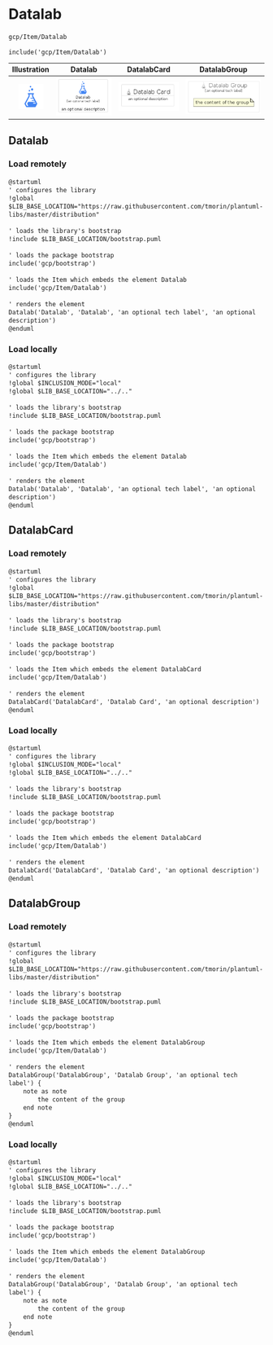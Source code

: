 # Datalab


```text
gcp/Item/Datalab
```

```text
include('gcp/Item/Datalab')
```



| Illustration | Datalab | DatalabCard | DatalabGroup |
| :---: | :---: | :---: | :---: |
| ![illustration for Illustration](../../gcp/Item/Datalab.png) | ![illustration for Datalab](../../gcp/Item/Datalab.Local.png) | ![illustration for DatalabCard](../../gcp/Item/DatalabCard.Local.png) | ![illustration for DatalabGroup](../../gcp/Item/DatalabGroup.Local.png) |




## Datalab

### Load remotely
```plantuml
@startuml
' configures the library
!global $LIB_BASE_LOCATION="https://raw.githubusercontent.com/tmorin/plantuml-libs/master/distribution"

' loads the library's bootstrap
!include $LIB_BASE_LOCATION/bootstrap.puml

' loads the package bootstrap
include('gcp/bootstrap')

' loads the Item which embeds the element Datalab
include('gcp/Item/Datalab')

' renders the element
Datalab('Datalab', 'Datalab', 'an optional tech label', 'an optional description')
@enduml
```

### Load locally
```plantuml
@startuml
' configures the library
!global $INCLUSION_MODE="local"
!global $LIB_BASE_LOCATION="../.."

' loads the library's bootstrap
!include $LIB_BASE_LOCATION/bootstrap.puml

' loads the package bootstrap
include('gcp/bootstrap')

' loads the Item which embeds the element Datalab
include('gcp/Item/Datalab')

' renders the element
Datalab('Datalab', 'Datalab', 'an optional tech label', 'an optional description')
@enduml
```

## DatalabCard

### Load remotely
```plantuml
@startuml
' configures the library
!global $LIB_BASE_LOCATION="https://raw.githubusercontent.com/tmorin/plantuml-libs/master/distribution"

' loads the library's bootstrap
!include $LIB_BASE_LOCATION/bootstrap.puml

' loads the package bootstrap
include('gcp/bootstrap')

' loads the Item which embeds the element DatalabCard
include('gcp/Item/Datalab')

' renders the element
DatalabCard('DatalabCard', 'Datalab Card', 'an optional description')
@enduml
```

### Load locally
```plantuml
@startuml
' configures the library
!global $INCLUSION_MODE="local"
!global $LIB_BASE_LOCATION="../.."

' loads the library's bootstrap
!include $LIB_BASE_LOCATION/bootstrap.puml

' loads the package bootstrap
include('gcp/bootstrap')

' loads the Item which embeds the element DatalabCard
include('gcp/Item/Datalab')

' renders the element
DatalabCard('DatalabCard', 'Datalab Card', 'an optional description')
@enduml
```

## DatalabGroup

### Load remotely
```plantuml
@startuml
' configures the library
!global $LIB_BASE_LOCATION="https://raw.githubusercontent.com/tmorin/plantuml-libs/master/distribution"

' loads the library's bootstrap
!include $LIB_BASE_LOCATION/bootstrap.puml

' loads the package bootstrap
include('gcp/bootstrap')

' loads the Item which embeds the element DatalabGroup
include('gcp/Item/Datalab')

' renders the element
DatalabGroup('DatalabGroup', 'Datalab Group', 'an optional tech label') {
    note as note
        the content of the group
    end note
}
@enduml
```

### Load locally
```plantuml
@startuml
' configures the library
!global $INCLUSION_MODE="local"
!global $LIB_BASE_LOCATION="../.."

' loads the library's bootstrap
!include $LIB_BASE_LOCATION/bootstrap.puml

' loads the package bootstrap
include('gcp/bootstrap')

' loads the Item which embeds the element DatalabGroup
include('gcp/Item/Datalab')

' renders the element
DatalabGroup('DatalabGroup', 'Datalab Group', 'an optional tech label') {
    note as note
        the content of the group
    end note
}
@enduml
```

